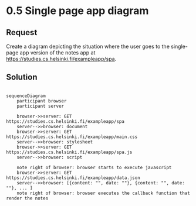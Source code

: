 # 0.5 Single page app diagram

## Request

Create a diagram depicting the situation where the user goes to the single-page app version of the notes app at https://studies.cs.helsinki.fi/exampleapp/spa.

## Solution

```mermaid

sequenceDiagram
    participant browser
    participant server
    
    browser->>server: GET https://studies.cs.helsinki.fi/exampleapp/spa
    server-->>browser: document
    browser->>server: GET https://studies.cs.helsinki.fi/exampleapp/main.css
    server-->>browser: stylesheet
    browser->>server: GET https://studies.cs.helsinki.fi/exampleapp/spa.js
    server-->>browser: script
    
    note right of browser: browser starts to execute javascript
    browser->>server: GET https://studies.cs.helsinki.fi/exampleapp/data.json
    server-->>browser: [{content: "", date: ""}, {content: "", date: ""}, ... ]
    note right of browser: browser executes the callback function that render the notes
        
```